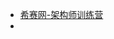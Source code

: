 - [希赛网-架构师训练营](https://wangxiao.xisaiwang.com/wangxiao2/c250010019/sp100520914.html?skuId=280015943)
-